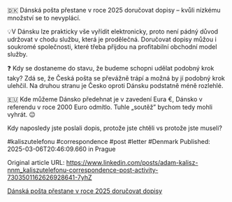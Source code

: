 🇩🇰 Dánská pošta přestane v roce 2025 doručovat dopisy – kvůli nízkému množství se to nevyplácí.


💡V Dánsku lze prakticky vše vyřídit elektronicky, proto není pádný důvod udržovat v chodu službu, která je prodělečná. Doručovat dopisy můžou i soukromé společnosti, které třeba přijdou na profitabilní obchodní model služby.


❓ Kdy se dostaneme do stavu, že budeme schopni udělat podobný krok taky? Zdá se, že Česká pošta se převážně trápí a možná by jí podobný krok ulehčil. Na druhou stranu je Česko oproti Dánsku podstatně méně rozlehlé.


🇪🇺 Kde můžeme Dánsko předehnat je v zavedení Eura €, Dánsko v referendu v roce 2000 Euro odmítlo. Tuhle „soutěž” bychom tedy mohli vyhrát. 😉


Kdy naposledy jste poslali dopis, protože jste chtěli vs protože jste museli?


#kaliszutelefonu #correspondence #post #letter #Denmark
Published: 2025-03-06T20:46:09.660 in Prague

Original article URL: https://www.linkedin.com/posts/adam-kalisz-nnm_kaliszutelefonu-correspondence-post-activity-7303501162626928641-7yhZ

[Dánská pošta přestane v roce 2025 doručovat dopisy](./media/denmark-postal-service-to-stop-delivering-letters-in-2025.png)